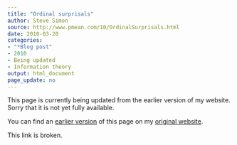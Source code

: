 ```yaml
---
title: "Ordinal surprisals"
author: Steve Simon
source: http://www.pmean.com/10/OrdinalSurprisals.html
date: 2010-03-20
categories:
- "*Blog post"
- 2010
- Being updated
- Information theory
output: html_document
page_update: no
---
```


This page is currently being updated from the earlier version of my website. Sorry that it is not yet fully available.

<!---More--->

You can find an [earlier version][sim1] of this page on my [original website][sim2].

This link is broken.

[sim1]: http://www.pmean.com/10/OrdinalSurprisals.html
[sim2]: http://www.pmean.com/original_site.html
